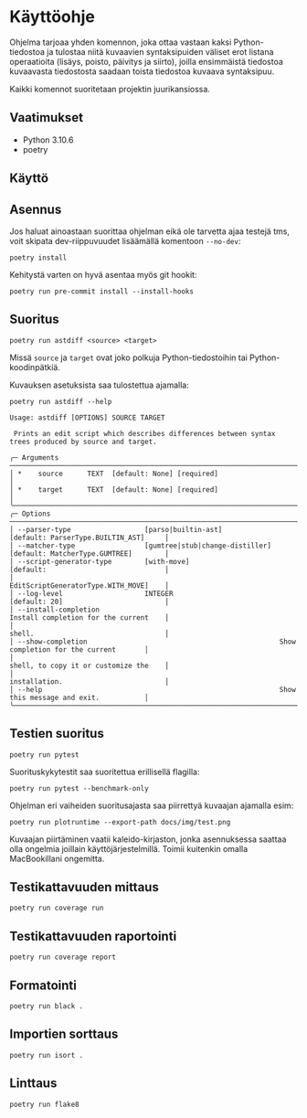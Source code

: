 # Käyttöohje

Ohjelma tarjoaa yhden komennon, joka ottaa vastaan kaksi Python-tiedostoa ja tulostaa niitä kuvaavien syntaksipuiden väliset erot listana operaatioita (lisäys, poisto, päivitys ja siirto), joilla ensimmäistä tiedostoa kuvaavasta tiedostosta saadaan toista tiedostoa kuvaava syntaksipuu.

Kaikki komennot suoritetaan projektin juurikansiossa.

## Vaatimukset

- Python 3.10.6
- poetry

## Käyttö

## Asennus

Jos haluat ainoastaan suorittaa ohjelman eikä ole tarvetta ajaa testejä tms, voit skipata dev-riippuvuudet lisäämällä komentoon `--no-dev`:

```
poetry install
```

Kehitystä varten on hyvä asentaa myös git hookit:

```
poetry run pre-commit install --install-hooks
```

## Suoritus

```
poetry run astdiff <source> <target>
```

Missä `source` ja `target` ovat joko polkuja Python-tiedostoihin tai Python-koodinpätkiä.

Kuvauksen asetuksista saa tulostettua ajamalla:

```
poetry run astdiff --help

Usage: astdiff [OPTIONS] SOURCE TARGET

 Prints an edit script which describes differences between syntax trees produced by source and target.

╭─ Arguments ───────────────────────────────────────────────────────────────────────────────────────────╮
│ *    source      TEXT  [default: None] [required]                                                     │
│ *    target      TEXT  [default: None] [required]                                                     │
╰───────────────────────────────────────────────────────────────────────────────────────────────────────╯
╭─ Options ─────────────────────────────────────────────────────────────────────────────────────────────╮
│ --parser-type                  [parso|builtin-ast]              [default: ParserType.BUILTIN_AST]     │
│ --matcher-type                 [gumtree|stub|change-distiller]  [default: MatcherType.GUMTREE]        │
│ --script-generator-type        [with-move]                      [default:                             │
│                                                                 EditScriptGeneratorType.WITH_MOVE]    │
│ --log-level                    INTEGER                          [default: 20]                         │
│ --install-completion                                            Install completion for the current    │
│                                                                 shell.                                │
│ --show-completion                                               Show completion for the current       │
│                                                                 shell, to copy it or customize the    │
│                                                                 installation.                         │
│ --help                                                          Show this message and exit.           │
╰───────────────────────────────────────────────────────────────────────────────────────────────────────╯
```

## Testien suoritus

```
poetry run pytest
```

Suorituskykytestit saa suoritettua erillisellä flagilla:

```
poetry run pytest --benchmark-only
```

Ohjelman eri vaiheiden suoritusajasta saa piirrettyä kuvaajan ajamalla esim:

```
poetry run plotruntime --export-path docs/img/test.png
```

Kuvaajan piirtäminen vaatii kaleido-kirjaston, jonka asennuksessa saattaa olla ongelmia joillain käyttöjärjestelmillä. Toimii kuitenkin omalla MacBookillani ongemitta.

## Testikattavuuden mittaus

```
poetry run coverage run
```

## Testikattavuuden raportointi

```
poetry run coverage report
```

## Formatointi

```
poetry run black .
```

## Importien sorttaus

```
poetry run isort .
```

## Linttaus

```
poetry run flake8
```
